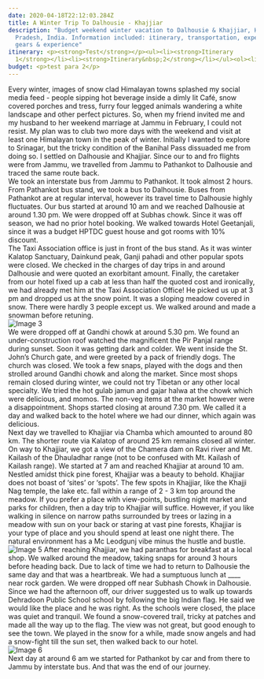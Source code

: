 ```yaml
---
date: 2020-04-18T22:12:03.284Z
title: A Winter Trip To Dalhousie - Khajjiar
description: "Budget weekend winter vacation to Dalhousie & Khajjiar, Himachal
  Pradesh, India. Information included: itinerary, transportation, expenses,
  gears & experience"
itinerary: <p><strong>Test</strong></p><ul><li><strong>Itinerary
  1</strong></li><li><strong>Itinerary&nbsp;2</strong></li></ul><ol><li>gh</li></ol>
budget: <p>test para 2</p>
---
```


Every winter, images of snow clad Himalayan towns splashed my social media feed - people sipping hot beverage inside a dimly lit Café, snow covered porches and tress, furry four legged animals wandering a white landscape and other perfect pictures. So, when my friend invited me and my husband to her weekend marriage at Jammu in February, I could not resist. My plan was to club two more days with the weekend and visit at least one Himalayan town in the peak of winter. Initially I wanted to explore to Srinagar, but the tricky condition of the Banihal Pass dissuaded me from doing so. I settled on Dalhousie and Khajjiar. Since our to and fro flights were from Jammu, we travelled from Jammu to Pathankot to Dalhousie and traced the same route back.  
We took an interstate bus from Jammu to Pathankot. It took almost 2 hours. From Pathankot bus stand, we took a bus to Dalhousie. Buses from Pathankot are at regular interval, however its travel time to Dalhousie highly fluctuates. Our bus started at around 10 am and we reached Dalhousie at around 1.30 pm. We were dropped off at Subhas chowk. Since it was off season, we had no prior hotel booking. We walked towards Hotel Geetanjali, since it was a budget HPTDC guest house and got rooms with 10% discount.  
The Taxi Association office is just in front of the bus stand. As it was winter Kalatop Sanctuary, Dainkund peak, Ganji pahadi and other popular spots were closed. We checked in the charges of day trips in and around Dalhousie and were quoted an exorbitant amount. Finally, the caretaker from our hotel fixed up a cab at less than half the quoted cost and ironically, we had already met him at the Taxi Association Office! He picked us up at 3 pm and dropped us at the snow point. It was a sloping meadow covered in snow. There were hardly 3 people except us. We walked around and made a snowman before retuning.  
![Image 3](https://picsum.photos/1600/500)  
We were dropped off at Gandhi chowk at around 5.30 pm. We found an under-construction roof watched the magnificent the Pir Panjal range during sunset. Soon it was getting dark and colder. We went inside the St. John’s Church gate, and were greeted by a pack of friendly dogs. The church was closed. We took a few snaps, played with the dogs and then strolled around Gandhi chowk and along the market. Since most shops remain closed during winter, we could not try Tibetan or any other local specialty. We tried the hot gulab jamun and gajar halwa at the chowk which were delicious, and momos. The non-veg items at the market however were a disappointment. Shops started closing at around 7.30 pm. We called it a day and walked back to the hotel where we had our dinner, which again was delicious.  
Next day we travelled to Khajjiar via Chamba which amounted to around 80 km. The shorter route via Kalatop of around 25 km remains closed all winter. On way to Khajjiar, we got a view of the Chamera dam on Ravi river and Mt. Kailash of the Dhauladhar range (not to be confused with Mt. Kailash of Kailash range). We started at 7 am and reached Khajjiar at around 10 am.  
Nestled amidst thick pine forest, Khajjiar was a beauty to behold. Khajjiar does not boast of ‘sites’ or ‘spots’. The few spots in Khajjiar, like the Khajji Nag temple, the lake etc. fall within a range of 2 - 3 km top around the meadow. If you prefer a place with view-points, bustling night market and parks for children, then a day trip to Khajjiar will suffice. However, if you like walking in silence on narrow paths surrounded by trees or lazing in a meadow with sun on your back or staring at vast pine forests, Khajjiar is your type of place and you should spend at least one night there. The natural environment has a Mc Leodgunj vibe minus the hustle and bustle.  
![Image 5](https://picsum.photos/1600/700)
After reaching Khajjiar, we had paranthas for breakfast at a local shop. We walked around the meadow, taking snaps for around 3 hours before heading back. Due to lack of time we had to return to Dalhousie the same day and that was a heartbreak. We had a sumptuous lunch at ____  near rock garden. We were dropped off near Subhash Chowk in Dalhousie. Since we had the afternoon off, our driver suggested us to walk up towards Dehradoon Public School school by following the big Indian flag. He said we would like the place and he was right. As the schools were closed, the place was quiet and tranquil. We found a snow-covered trail, tricky at patches and made all the way up to the flag. The view was not great, but good enough to see the town. We played in the snow for a while, made snow angels and had a snow-fight till the sun set, then walked back to our hotel.  
![Image 6](https://picsum.photos/1600/700)  
Next day at around 6 am we started for Pathankot by car and from there to Jammu by interstate bus. And that was the end of our journey.  
